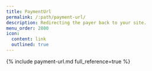 ```yaml
---
title: PaymentUrl
permalink: /:path/payment-url/
description: Redirecting the payer back to your site.
menu_order: 2800
icon:
  content: link
  outlined: true
---
```


{% include payment-url.md full_reference=true %}
